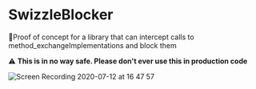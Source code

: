 # SwizzleBlocker
🚷Proof of concept for a library that can intercept calls to method_exchangeImplementations and block them


⚠️ **This is in no way safe. Please don't ever use this in production code**


![Screen Recording 2020-07-12 at 16 47 57](https://user-images.githubusercontent.com/7985149/87249899-17998e80-c462-11ea-80a7-c4c4ba66d0b9.gif)
